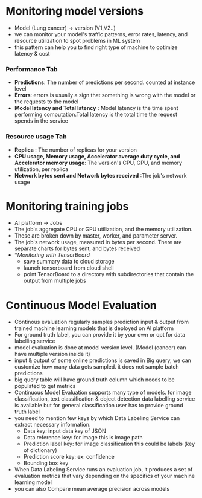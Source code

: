 # Monitoring model versions

- Model (Lung cancer) -> version (V1,V2..)
- we can monitor your model's traffic patterns, error rates, latency, and resource utilization to spot problems in ML system
- this pattern can help you to find right type of machine to optimize latency & cost

### Performance Tab
- **Predictions**: The number of predictions per second. counted at instance level 
- **Errors**: errors is usually a sign that something is wrong with the model or the requests to the model
- **Model latency and Total latency** : Model latency is the time spent performing computation.Total latency is the total time the request spends in the service
### Resource usage Tab
- **Replica** : The number of replicas for your version
- **CPU usage, Memory usage, Accelerator average duty cycle, and Accelerator memory usage**: The version's CPU, GPU, and memory utilization, per replica
- **Network bytes sent and Network bytes received** :The job's network usage

# Monitoring training jobs

- AI platform -> Jobs
- The job's aggregate CPU or GPU utilization, and the memory utilization. 
- These are broken down by master, worker, and parameter server.
- The job's network usage, measured in bytes per second. There are separate charts for bytes sent, and bytes received
- **Monitoring with TensorBoard*
  - save summary data to cloud storage 
  - launch tensorboard from cloud shell
  - point TensorBoard to a directory with subdirectories that contain the output from multiple jobs

# Continuous Model Evaluation

- Continous evaluation regularly samples prediction input & output from trained machine learning models that is deployed on AI platform 
- For ground truth label, you can provide it by your own or opt for data labelling service 
- model evaluation is done at model version level. (Model (cancer) can have multiple version inside it)
- input & output of some online predictions is saved in Big query, we can customize how many data gets sampled. it does not sample batch predictions
- big query table will have ground truth column which needs to be populated to get metrics 
- Continuous Model Evaluation supports many type of models. for image classification, text classification & object detection data labelling service is available but for general classification user has to provide ground truth label
- you need to mention few keys by which Data Labeling Service can extract necessary information.
  - Data key: input data key of JSON 
  - Data reference key: for image this is image path 
  - Prediction label key: for image classification this could be labels (key of dictionary)
  - Prediction score key: ex: confidence
  - Bounding box key
- When Data Labeling Service runs an evaluation job, it produces a set of evaluation metrics that vary depending on the specifics of your machine learning model
- you can also Compare mean average precision across models
